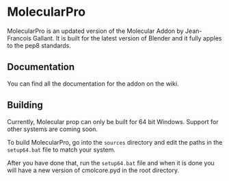 # MolecularPro
MolecularPro is an updated version of the Molecular Addon by Jean-Francois Gallant. It is built for the latest version of Blender and it fully apples to the pep8 standards.

## Documentation
You can find all the documentation for the addon on the wiki.

## Building
Currently, Molecular prop can only be built for 64 bit Windows. Support for other systems are coming soon.

To build MolecularPro, go into the `sources` directory and edit the paths in the `setup64.bat` file to match your system.

After you have done that, run the `setup64.bat` file and when it is done you will have a new version of cmolcore.pyd in the root directory.
